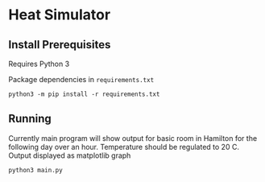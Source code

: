 # Heat Simulator

## Install Prerequisites
Requires Python 3

Package dependencies in `requirements.txt  `
```shell script
python3 -m pip install -r requirements.txt
```

## Running
Currently main program will show output for basic room in Hamilton for the following day over an hour. 
Temperature should be regulated to 20 C. Output displayed as matplotlib graph
```shell script
python3 main.py
```